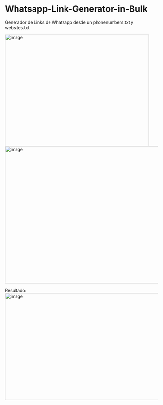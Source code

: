 # Whatsapp-Link-Generator-in-Bulk
Generador de Links de Whatsapp desde un phonenumbers.txt y websites.txt

<img width="475" height="368" alt="image" src="https://github.com/user-attachments/assets/4fcd7c14-0d50-4cbd-80bf-f6e77e24b60f" />

<img width="635" height="452" alt="image" src="https://github.com/user-attachments/assets/7e6170b0-f9a2-4bbc-a19c-cc062f84ae1f" />

Resultado:
<img width="724" height="352" alt="image" src="https://github.com/user-attachments/assets/449b3c22-7ea9-4ca3-b5db-e62469256054" />
